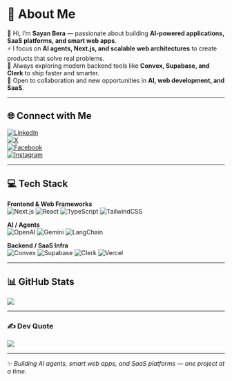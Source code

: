 # 💫 About Me
👋 Hi, I’m **Sayan Bera** — passionate about building **AI-powered applications, SaaS platforms, and smart web apps**.  
⚡ I focus on **AI agents, Next.js, and scalable web architectures** to create products that solve real problems.  
🌱 Always exploring modern backend tools like **Convex, Supabase, and Clerk** to ship faster and smarter.  
🤝 Open to collaboration and new opportunities in **AI, web development, and SaaS**.  

---

## 🌐 Connect with Me
[![LinkedIn](https://img.shields.io/badge/LinkedIn-%230077B5.svg?logo=linkedin&logoColor=white)](https://linkedin.com/in/sayandbera)  
[![X](https://img.shields.io/badge/X-black.svg?logo=X&logoColor=white)](https://x.com/sayandbera)  
[![Facebook](https://img.shields.io/badge/Facebook-%231877F2.svg?logo=Facebook&logoColor=white)](https://facebook.com/sayandbera)  
[![Instagram](https://img.shields.io/badge/Instagram-%23E4405F.svg?logo=Instagram&logoColor=white)](https://instagram.com/sayandbera)  

---

## 💻 Tech Stack  

**Frontend & Web Frameworks**  
![Next.js](https://img.shields.io/badge/next.js-000000?style=for-the-badge&logo=nextdotjs&logoColor=white) ![React](https://img.shields.io/badge/react-%2361DAFB.svg?style=for-the-badge&logo=react&logoColor=black) ![TypeScript](https://img.shields.io/badge/typescript-%23007ACC.svg?style=for-the-badge&logo=typescript&logoColor=white) ![TailwindCSS](https://img.shields.io/badge/tailwindcss-%2338B2AC.svg?style=for-the-badge&logo=tailwind-css&logoColor=white)  

**AI / Agents**  
![OpenAI](https://img.shields.io/badge/OpenAI-412991?style=for-the-badge&logo=openai&logoColor=white) ![Gemini](https://img.shields.io/badge/Gemini-4285F4?style=for-the-badge&logo=google&logoColor=white) ![LangChain](https://img.shields.io/badge/LangChain-0B0B45?style=for-the-badge&logo=chainlink&logoColor=white)  

**Backend / SaaS Infra**  
![Convex](https://img.shields.io/badge/Convex-000000?style=for-the-badge&logo=convex&logoColor=white) ![Supabase](https://img.shields.io/badge/Supabase-3ECF8E?style=for-the-badge&logo=supabase&logoColor=white) ![Clerk](https://img.shields.io/badge/Clerk-3E4EFB?style=for-the-badge&logo=clerk&logoColor=white) ![Vercel](https://img.shields.io/badge/vercel-%23000000.svg?style=for-the-badge&logo=vercel&logoColor=white)  


---

## 📊 GitHub Stats
![](https://github-readme-stats.vercel.app/api/top-langs/?username=sayandbera&theme=dark&hide_border=false&include_all_commits=true&count_private=true&layout=compact)  

---

### ✍️ Dev Quote
![](https://quotes-github-readme.vercel.app/api?type=horizontal&theme=radical)  

---

✨ *Building AI agents, smart web apps, and SaaS platforms — one project at a time.*  
